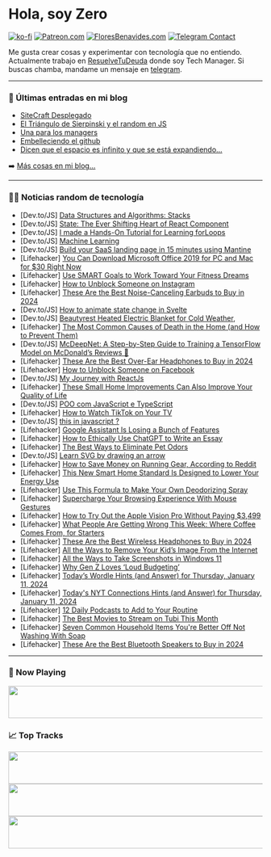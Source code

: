 # Hola, soy Zero

[![ko-fi](https://ko-fi.com/img/githubbutton_sm.svg)](https://ko-fi.com/J3J4N0LUK)
[![Patreon.com](https://img.shields.io/endpoint.svg?url=https%3A%2F%2Fshieldsio-patreon.vercel.app%2Fapi%3Fusername%3Dzerodragon%26type%3Dpatrons&style=for-the-badge)](https://patreon.com/zerodragon)
[![FloresBenavides.com](https://img.shields.io/website?down_message=oops&label=MiBlog&style=for-the-badge&up_message=online&url=https%3A%2F%2Ffloresbenavides.com)](https://floresbenavides.com)
[![Telegram Contact](https://img.shields.io/badge/escr%C3%ADbeme-ZeroDragon-%2326A5E4?style=for-the-badge&logo=telegram)](https://t.me/zerodragon)

Me gusta crear cosas y experimentar con tecnología que no entiendo.
Actualmente trabajo en [ResuelveTuDeuda](http://github.com/resuelve) donde soy Tech Manager.
Si buscas chamba, mandame un mensaje en [telegram](https://t.me/zerodragon).

---

### 📕 Últimas entradas en mi blog
<!-- BLOG-POST-LIST:START -->
- [SiteCraft Desplegado](https://floresbenavides.com/sitecraft-desplegado/)
- [El Triángulo de Sierpinski y el random en JS](https://floresbenavides.com/el-triangulo-de-sierpinski-y-el-random-en-js/)
- [Una para los managers](https://floresbenavides.com/una-para-los-managers/)
- [Embelleciendo el github](https://floresbenavides.com/embelleciendo-el-github/)
- [Dicen que el espacio es infinito y que se está expandiendo…](https://floresbenavides.com/dicen-que-el-espacio-es-infinito-y-que-se-esta-expandiendo/)
<!-- BLOG-POST-LIST:END -->

➡️ [Más cosas en mi blog...](https://floresbenavides.com)

---

### 👨‍💻 Noticias random de tecnología
<!-- TECH-POSTS:START -->
- [Dev.to/JS] [Data Structures and Algorithms: Stacks](https://dev.to/faraib/data-structures-and-algorithms-stacks-2p0b)
- [Dev.to/JS] [State: The Ever Shifting Heart of React Component](https://dev.to/bosofisan/state-the-ever-shifting-heart-of-react-component-5bfa)
- [Dev.to/JS] [I made a Hands-On Tutorial for Learning forLoops](https://dev.to/piko/i-made-a-hands-on-tutorial-for-learning-forloops-2bng)
- [Dev.to/JS] [Machine Learning](https://dev.to/tiffanyman19/machine-learning-gci)
- [Dev.to/JS] [Build your SaaS landing page in 15 minutes using Mantine](https://dev.to/tthroo/build-your-saas-landing-page-in-15-minutes-using-mantine-111a)
- [Lifehacker] [You Can Download Microsoft Office 2019 for PC and Mac for $30 Right Now](https://lifehacker.com/tech/microsoft-office-2019-pc-mac-sale)
- [Lifehacker] [Use SMART Goals to Work Toward Your Fitness Dreams](https://lifehacker.com/dont-let-smart-fitness-goals-stop-you-from-dreaming-big-1849966615)
- [Lifehacker] [How to Unblock Someone on Instagram](https://lifehacker.com/tech/how-to-unblock-someone-on-instagram)
- [Lifehacker] [These Are the Best Noise-Canceling Earbuds to Buy in 2024](https://lifehacker.com/tech/the-best-noise-canceling-earbuds)
- [Dev.to/JS] [How to animate state change in Svelte](https://dev.to/abdulmuminyqn/how-to-animate-state-change-in-svelte-3of2)
- [Dev.to/JS] [Beautyrest Heated Electric Blanket for Cold Weather,](https://dev.to/amazon43/beautyrest-heated-electric-blanket-for-cold-weather-5h9c)
- [Lifehacker] [The Most Common Causes of Death in the Home &lpar;and How to Prevent Them&rpar;](https://lifehacker.com/home/the-easiest-ways-to-accidentally-kill-yourself-in-your-own-home)
- [Dev.to/JS] [McDeepNet: A Step-by-Step Guide to Training a TensorFlow Model on McDonald’s Reviews 🍟](https://dev.to/zanepearton/mcdeepnet-a-step-by-step-guide-to-building-and-training-a-tensorflow-rnn-for-mcdonalds-reviews-analysis-3898)
- [Lifehacker] [These Are the Best Over-Ear Headphones to Buy in 2024](https://lifehacker.com/tech/the-best-over-ear-headphones)
- [Lifehacker] [How to Unblock Someone on Facebook](https://lifehacker.com/tech/how-to-unblock-someone-on-facebook)
- [Dev.to/JS] [My Journey with ReactJs](https://dev.to/sa11erto5n/my-journey-with-reactjs-2j7e)
- [Lifehacker] [These Small Home Improvements Can Also Improve Your Quality of Life](https://lifehacker.com/home/these-small-home-improvements-can-increase-your-quality-of-life)
- [Dev.to/JS] [POO com JavaScript e TypeScript](https://dev.to/vitorrios1001/poo-com-javascript-e-typescript-2hj0)
- [Lifehacker] [How to Watch TikTok on Your TV](https://lifehacker.com/tech/how-to-watch-tiktok-on-tv)
- [Dev.to/JS] [this in javascript ?](https://dev.to/vishwa_9/this-in-javascript--3ij1)
- [Lifehacker] [Google Assistant Is Losing a Bunch of Features](https://lifehacker.com/tech/google-assistant-is-losing-a-bunch-of-features)
- [Lifehacker] [How to Ethically Use ChatGPT to Write an Essay](https://lifehacker.com/family/how-to-ethically-use-chatgpt-to-write-an-essay)
- [Lifehacker] [The Best Ways to Eliminate Pet Odors](https://lifehacker.com/home/best-ways-to-eliminate-pet-odors)
- [Dev.to/JS] [Learn SVG by drawing an arrow](https://dev.to/shalvah/learn-svg-by-drawing-an-arrow-54n5)
- [Lifehacker] [How to Save Money on Running Gear, According to Reddit](https://lifehacker.com/health/save-money-on-running-gear)
- [Lifehacker] [This New Smart Home Standard Is Designed to Lower Your Energy Use](https://lifehacker.com/home/what-is-the-home-connectivity-alliance)
- [Lifehacker] [Use This Formula to Make Your Own Deodorizing Spray](https://lifehacker.com/home/diy-deodorizing-spray)
- [Lifehacker] [Supercharge Your Browsing Experience With Mouse Gestures](https://lifehacker.com/tech/how-use-mouse-gestures-on-browsers)
- [Lifehacker] [How to Try Out the Apple Vision Pro Without Paying $3,499](https://lifehacker.com/tech/how-to-sign-up-to-try-out-apple-vision-pro)
- [Lifehacker] [What People Are Getting Wrong This Week: Where Coffee Comes From, for Starters](https://lifehacker.com/entertainment/what-people-are-getting-wrong-this-week-misinformation-threatens-world)
- [Lifehacker] [These Are the Best Wireless Headphones to Buy in 2024](https://lifehacker.com/tech/best-wireless-headphones)
- [Lifehacker] [All the Ways to Remove Your Kid’s Image From the Internet](https://lifehacker.com/family/how-to-remove-your-kids-image-from-the-internet)
- [Lifehacker] [All the Ways to Take Screenshots in Windows 11](https://lifehacker.com/all-the-ways-to-take-screenshots-in-windows-11-1847697682)
- [Lifehacker] [Why Gen Z Loves ‘Loud Budgeting’](https://lifehacker.com/money/what-is-loud-budgeting-and-how-to-do-it)
- [Lifehacker] [Today’s Wordle Hints &lpar;and Answer&rpar; for Thursday, January 11, 2024](https://lifehacker.com/entertainment/wordle-answer-today-january-11-2024)
- [Lifehacker] [Today&#39;s NYT Connections Hints &lpar;and Answer&rpar; for Thursday, January 11, 2024](https://lifehacker.com/entertainment/nyt-connections-answer-today-january-11-2024)
- [Lifehacker] [12 Daily Podcasts to Add to Your Routine](https://lifehacker.com/entertainment/12-daily-podcasts-to-add-to-your-routine)
- [Lifehacker] [The Best Movies to Stream on Tubi This Month](https://lifehacker.com/entertainment/best-movies-streaming-on-tubi)
- [Lifehacker] [Seven Common Household Items You&#39;re Better Off Not Washing With Soap](https://lifehacker.com/home/common-household-items-you-shouldnt-wash-wish-soap)
- [Lifehacker] [These Are the Best Bluetooth Speakers to Buy in 2024](https://lifehacker.com/tech/best-bluetooth-speakers)<!-- TECH-POSTS:END -->

---

### 🎵 Now Playing
<a href="https://spotify-now-playing-dun.vercel.app/now-playing?open"><img src="https://spotify-now-playing-dun.vercel.app/now-playing" width="540" height="64"></a>

### 📈 Top Tracks
<a href="https://spotify-now-playing-dun.vercel.app/top-tracks?i=1&open"><img src="https://spotify-now-playing-dun.vercel.app/top-tracks?i=1" width="540" height="64"></a>
<a href="https://spotify-now-playing-dun.vercel.app/top-tracks?i=2&open"><img src="https://spotify-now-playing-dun.vercel.app/top-tracks?i=2" width="540" height="64"></a>
<a href="https://spotify-now-playing-dun.vercel.app/top-tracks?i=3&open"><img src="https://spotify-now-playing-dun.vercel.app/top-tracks?i=3" width="540" height="64"></a>
